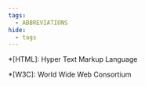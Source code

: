 ```yaml
---
tags:
  - ABBREVIATIONS
hide:
  - tags
---
```


*[HTML]: Hyper Text Markup Language

*[W3C]: World Wide Web Consortium
